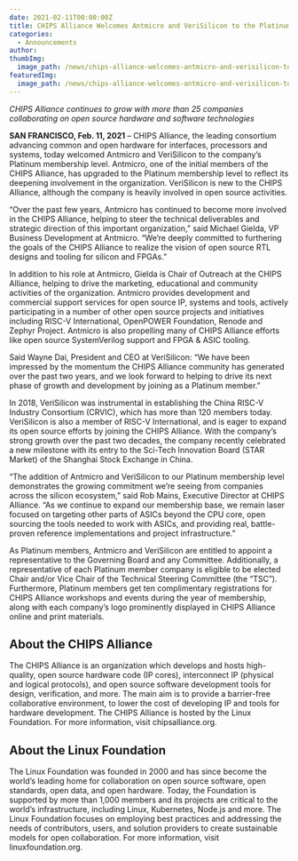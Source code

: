 ```yaml
---
date: 2021-02-11T00:00:00Z
title: CHIPS Alliance Welcomes Antmicro and VeriSilicon to the Platinum Membership Level
categories:
  - Announcements
author: 
thumbImg:
  image_path: /news/chips-alliance-welcomes-antmicro-and-verisilicon-to-the-platinum-membership-level/share.png
featuredImg:
  image_path: /news/chips-alliance-welcomes-antmicro-and-verisilicon-to-the-platinum-membership-level/share.png
---
```


*CHIPS Alliance continues to grow with more than 25 companies collaborating on open source hardware and software technologies*

**SAN FRANCISCO, Feb. 11, 2021** – CHIPS Alliance, the leading consortium advancing common and open hardware for interfaces, processors and systems, today welcomed Antmicro and VeriSilicon to the company’s Platinum membership level. Antmicro, one of the initial members of the CHIPS Alliance, has upgraded to the Platinum membership level to reflect its deepening involvement in the organization. VeriSilicon is new to the CHIPS Alliance, although the company is heavily involved in open source activities. 

“Over the past few years, Antmicro has continued to become more involved in the CHIPS Alliance, helping to steer the technical deliverables and strategic direction of this important organization,” said Michael Gielda, VP Business Development at Antmicro. “We’re deeply committed to furthering the goals of the CHIPS Alliance to realize the vision of open source RTL designs and tooling for silicon and FPGAs.” 

In addition to his role at Antmicro, Gielda is Chair of Outreach at the CHIPS Alliance, helping to drive the marketing, educational and community activities of the organization. Antmicro provides development and commercial support services for open source IP, systems and tools, actively participating in a number of other open source projects and initiatives including RISC-V International, OpenPOWER Foundation, Renode and Zephyr Project. Antmicro is also propelling many of CHIPS Alliance efforts like open source SystemVerilog support and FPGA & ASIC tooling. 

Said Wayne Dai, President and CEO at VeriSilicon: “We have been impressed by the momentum the CHIPS Alliance community has generated over the past two years, and we look forward to helping to drive its next phase of growth and development by joining as a Platinum member.”

In 2018, VeriSilicon was instrumental in establishing the China RISC-V Industry Consortium (CRVIC), which has more than 120 members today. VeriSilicon is also a member of RISC-V International, and is eager to expand its open source efforts by joining the CHIPS Alliance. With the company’s strong growth over the past two decades, the company recently celebrated a new milestone with its entry to the Sci-Tech Innovation Board (STAR Market) of the Shanghai Stock Exchange in China.

“The addition of Antmicro and VeriSilicon to our Platinum membership level demonstrates the growing commitment we’re seeing from companies across the silicon ecosystem,” said Rob Mains, Executive Director at CHIPS Alliance. “As we continue to expand our membership base, we remain laser focused on targeting other parts of ASICs beyond the CPU core, open sourcing the tools needed to work with ASICs, and providing real, battle-proven reference implementations and project infrastructure.”

As Platinum members, Antmicro and VeriSilicon are entitled to appoint a representative to the Governing Board and any Committee. Additionally, a representative of each Platinum member company is eligible to be elected Chair and/or Vice Chair of the Technical Steering Committee (the “TSC”). Furthermore, Platinum members get ten complimentary registrations for CHIPS Alliance workshops and events during the year of membership, along with each company’s logo prominently displayed in CHIPS Alliance online and print materials.

## About the CHIPS Alliance

The CHIPS Alliance is an organization which develops and hosts high-quality, open source hardware code (IP cores), interconnect IP (physical and logical protocols), and open source software development tools for design, verification, and more. The main aim is to provide a barrier-free collaborative environment, to lower the cost of developing IP and tools for hardware development. The CHIPS Alliance is hosted by the Linux Foundation. For more information, visit chipsalliance.org.

## About the Linux Foundation

The Linux Foundation was founded in 2000 and has since become the world’s leading home for collaboration on open source software, open standards, open data, and open hardware. Today, the Foundation is supported by more than 1,000 members and its projects are critical to the world’s infrastructure, including Linux, Kubernetes, Node.js and more. The Linux Foundation focuses on employing best practices and addressing the needs of contributors, users, and solution providers to create sustainable models for open collaboration. For more information, visit linuxfoundation.org.